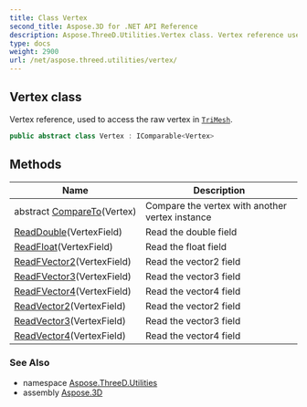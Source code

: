 ```yaml
---
title: Class Vertex
second_title: Aspose.3D for .NET API Reference
description: Aspose.ThreeD.Utilities.Vertex class. Vertex reference used to access the raw vertex in TriMesh
type: docs
weight: 2900
url: /net/aspose.threed.utilities/vertex/
---
```

## Vertex class

Vertex reference, used to access the raw vertex in [`TriMesh`](../../aspose.threed.entities/trimesh/).

```csharp
public abstract class Vertex : IComparable<Vertex>
```

## Methods

| Name | Description |
| --- | --- |
| abstract [CompareTo](../../aspose.threed.utilities/vertex/compareto/)(Vertex) | Compare the vertex with another vertex instance |
| [ReadDouble](../../aspose.threed.utilities/vertex/readdouble/)(VertexField) | Read the double field |
| [ReadFloat](../../aspose.threed.utilities/vertex/readfloat/)(VertexField) | Read the float field |
| [ReadFVector2](../../aspose.threed.utilities/vertex/readfvector2/)(VertexField) | Read the vector2 field |
| [ReadFVector3](../../aspose.threed.utilities/vertex/readfvector3/)(VertexField) | Read the vector3 field |
| [ReadFVector4](../../aspose.threed.utilities/vertex/readfvector4/)(VertexField) | Read the vector4 field |
| [ReadVector2](../../aspose.threed.utilities/vertex/readvector2/)(VertexField) | Read the vector2 field |
| [ReadVector3](../../aspose.threed.utilities/vertex/readvector3/)(VertexField) | Read the vector3 field |
| [ReadVector4](../../aspose.threed.utilities/vertex/readvector4/)(VertexField) | Read the vector4 field |

### See Also

* namespace [Aspose.ThreeD.Utilities](../../aspose.threed.utilities/)
* assembly [Aspose.3D](../../)


